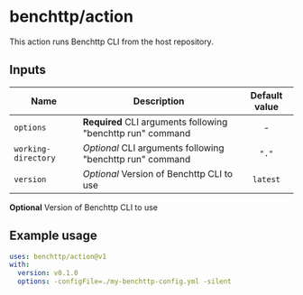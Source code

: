 # benchttp/action

This action runs Benchttp CLI from the host repository.

## Inputs

| Name                | Description                                                 | Default value |
| ------------------- | ----------------------------------------------------------- | :-----------: |
| `options`           | **Required** CLI arguments following "benchttp run" command |       -       |
| `working-directory` | _Optional_ CLI arguments following "benchttp run" command   |     `"."`     |
| `version`           | _Optional_ Version of Benchttp CLI to use                   |   `latest`    |

**Optional** Version of Benchttp CLI to use

## Example usage

```yaml
uses: benchttp/action@v1
with:
  version: v0.1.0
  options: -configFile=./my-benchttp-config.yml -silent
```
